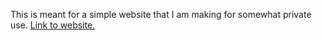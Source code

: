 This is meant for a simple website that I am making for somewhat private use. [Link to website.](https://sonic4999.github.io/some-website/home.html)
